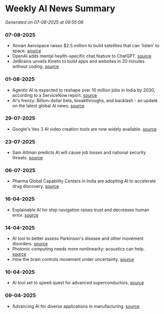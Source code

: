 # Weekly AI News Summary
*Generated on 07-08-2025 at 09:55:08*

### 07-08-2025
- Xovian Aerospace raises $2.5 million to build satellites that can 'listen' to space. [source](https://analyticsindiamag.com/ai-news-updates/)
- OpenAI adds mental health-specific chat feature to ChatGPT. [source](https://analyticsindiamag.com/ai-news-updates/)
- JetBrains unveils Kineto to build apps and websites in 20 minutes without coding. [source](https://analyticsindiamag.com/ai-news-updates/)

### 01-08-2025
- Agentic AI is expected to reshape over 10 million jobs in India by 2030, according to a ServiceNow report. [source](https://indianexpress.com/section/technology/artificial-intelligence/)
- AI's frenzy: Billion-dollar bets, breakthroughs, and backlash - an update on the latest global AI news. [source](https://ts2.tech/en/ais-frenzy-billion-dollar-bets-breakthroughs-backlash-global-ai-news-roundup-aug-5-6-2025/)

### 29-07-2025
- Google's Veo 3 AI video creation tools are now widely available. [source](https://www.artificialintelligence-news.com/)

### 23-07-2025
- Sam Altman predicts AI will cause job losses and national security threats. [source](https://www.artificialintelligence-news.com/)

### 06-07-2025
- Pharma Global Capability Centers in India are adopting AI to accelerate drug discovery. [source](https://www.crescendo.ai/news/latest-ai-news-and-updates)

### 16-04-2025
- Explainable AI for ship navigation raises trust and decreases human error. [source](https://www.sciencedaily.com/news/computers_math/artificial_intelligence/)

### 14-04-2025
- AI tool to better assess Parkinson's disease and other movement disorders. [source](https://www.sciencedaily.com/news/computers_math/artificial_intelligence/)
- Photonic computing needs more nonlinearity: acoustics can help. [source](https://www.sciencedaily.com/news/computers_math/artificial_intelligence/)
- How the brain controls movement under uncertainty. [source](https://www.sciencedaily.com/news/computers_math/artificial_intelligence/)

### 10-04-2025
- AI tool set to speed quest for advanced superconductors. [source](https://www.sciencedaily.com/news/computers_math/artificial_intelligence/)

### 09-04-2025
- Advancing AI for diverse applications in manufacturing. [source](https://www.sciencedaily.com/news/computers_math/artificial_intelligence/)
